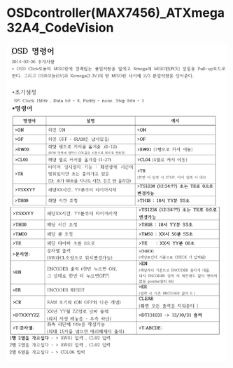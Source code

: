 # OSDcontroller(MAX7456)_ATXmega32A4_CodeVision
![](https://github.com/Tadoya/OSDcontroller/blob/master/img/manual1.png?raw=true)  
![](https://github.com/Tadoya/OSDcontroller/blob/master/img/manual2.png?raw=true)
